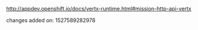 http://appdev.openshift.io/docs/vertx-runtime.html#mission-http-api-vertx

 
 changes added on: 1527589282978